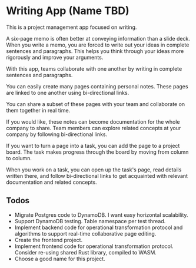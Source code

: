 # Writing App (Name TBD)

This is a project management app focused on writing.

A six-page memo is often better at conveying information than a slide deck.
When you write a memo, you are forced to write out your ideas in complete
sentences and paragraphs. This helps you think through your ideas more
rigorously and improve your arguments.

With this app, teams collaborate with one another by writing in complete
sentences and paragraphs.

You can easily create many pages containing personal notes. These pages are
linked to one another using bi-directional links.

You can share a subset of these pages with your team and collaborate on them
together in real time.

If you would like, these notes can become documentation for the whole company
to share. Team members can explore related concepts at your company by
following bi-directional links.

If you want to turn a page into a task, you can add the page to a project
board. The task makes progress through the board by moving from column to
column.

When you work on a task, you can open up the task's page, read details written
there, and follow bi-directional links to get acquainted with relevant
documentation and related concepts.


## Todos
- Migrate Postgres code to DynamoDB. I want easy horizontal scalability.
- Support DynamoDB testing. Table namespace per test thread.
- Implement backend code for operational transformation protocol and algorithms
  to support real-time collaborative page editing.
- Create the frontend project.
- Implement frontend code for operational transformation protocol. Consider
  re-using shared Rust library, compiled to WASM.
- Choose a good name for this project.
